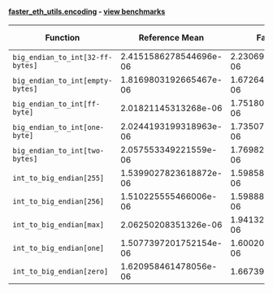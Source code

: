 #### [faster_eth_utils.encoding](https://github.com/BobTheBuidler/faster-eth-utils/blob/master/faster_eth_utils/encoding.py) - [view benchmarks](https://github.com/BobTheBuidler/faster-eth-utils/blob/master/benchmarks/test_encoding_benchmarks.py)

| Function | Reference Mean | Faster Mean | % Change | Speedup (%) | x Faster | Faster |
|----------|---------------|-------------|----------|-------------|----------|--------|
| `big_endian_to_int[32-ff-bytes]` | 2.4151586278544696e-06 | 2.2306932886000202e-06 | 7.64% | 8.27% | 1.08x | ✅ |
| `big_endian_to_int[empty-bytes]` | 1.8169803192665467e-06 | 1.6726439306364425e-06 | 7.94% | 8.63% | 1.09x | ✅ |
| `big_endian_to_int[ff-byte]` | 2.01821145313268e-06 | 1.751806394633347e-06 | 13.20% | 15.21% | 1.15x | ✅ |
| `big_endian_to_int[one-byte]` | 2.0244193199318963e-06 | 1.7350777125237867e-06 | 14.29% | 16.68% | 1.17x | ✅ |
| `big_endian_to_int[two-bytes]` | 2.057553349221559e-06 | 1.769824900044586e-06 | 13.98% | 16.26% | 1.16x | ✅ |
| `int_to_big_endian[255]` | 1.5399027823618872e-06 | 1.5985831986805498e-06 | -3.81% | -3.67% | 0.96x | ❌ |
| `int_to_big_endian[256]` | 1.510225555466006e-06 | 1.5988807371925841e-06 | -5.87% | -5.54% | 0.94x | ❌ |
| `int_to_big_endian[max]` | 2.06250208351326e-06 | 1.941329348050414e-06 | 5.88% | 6.24% | 1.06x | ✅ |
| `int_to_big_endian[one]` | 1.5077397201752154e-06 | 1.600203674741457e-06 | -6.13% | -5.78% | 0.94x | ❌ |
| `int_to_big_endian[zero]` | 1.620958461478056e-06 | 1.66739636109565e-06 | -2.86% | -2.79% | 0.97x | ❌ |

